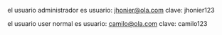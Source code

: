 el usuario administrador es 
usuario: jhonier@ola.com
clave: jhonier123

el usuario user normal es
usuario: camilo@ola.com
clave: camilo123
